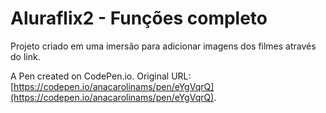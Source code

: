# Aluraflix2 - Funções completo
Projeto criado em uma imersão para adicionar imagens dos filmes através do link.

A Pen created on CodePen.io. Original URL: [https://codepen.io/anacarolinams/pen/eYgVqrQ](https://codepen.io/anacarolinams/pen/eYgVqrQ).


